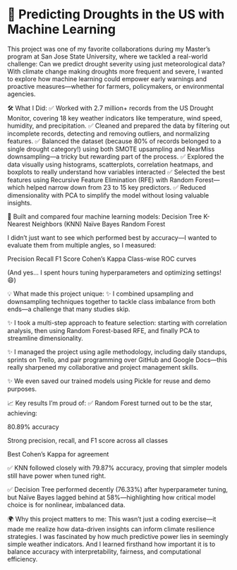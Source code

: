 # 🌾 Predicting Droughts in the US with Machine Learning
This project was one of my favorite collaborations during my Master’s program at San Jose State University, where we tackled a real-world challenge: Can we predict drought severity using just meteorological data?
With climate change making droughts more frequent and severe, I wanted to explore how machine learning could empower early warnings and proactive measures—whether for farmers, policymakers, or environmental agencies.

🛠️ What I Did:
✅ Worked with 2.7 million+ records from the US Drought Monitor, covering 18 key weather indicators like temperature, wind speed, humidity, and precipitation.
✅ Cleaned and prepared the data by filtering out incomplete records, detecting and removing outliers, and normalizing features.
✅ Balanced the dataset (because 80% of records belonged to a single drought category!) using both SMOTE upsampling and NearMiss downsampling—a tricky but rewarding part of the process.
✅ Explored the data visually using histograms, scatterplots, correlation heatmaps, and boxplots to really understand how variables interacted
✅ Selected the best features using Recursive Feature Elimination (RFE) with Random Forest—which helped narrow down from 23 to 15 key predictors.
✅ Reduced dimensionality with PCA to simplify the model without losing valuable insights.

🤖 Built and compared four machine learning models:
  Decision Tree
  K-Nearest Neighbors (KNN)
  Naïve Bayes
  Random Forest

I didn’t just want to see which performed best by accuracy—I wanted to evaluate them from multiple angles, so I measured:

Precision
Recall
F1 Score
Cohen’s Kappa
Class-wise ROC curves

(And yes… I spent hours tuning hyperparameters and optimizing settings! 😄)

💡 What made this project unique:
✨ I combined upsampling and downsampling techniques together to tackle class imbalance from both ends—a challenge that many studies skip.

✨ I took a multi-step approach to feature selection: starting with correlation analysis, then using Random Forest-based RFE, and finally PCA to streamline dimensionality.

✨ I managed the project using agile methodology, including daily standups, sprints on Trello, and pair programming over GitHub and Google Docs—this really sharpened my collaborative and project management skills.

✨ We even saved our trained models using Pickle for reuse and demo purposes.

📈 Key results I’m proud of:
✅ Random Forest turned out to be the star, achieving:

80.89% accuracy

Strong precision, recall, and F1 score across all classes

Best Cohen’s Kappa for agreement

✅ KNN followed closely with 79.87% accuracy, proving that simpler models still have power when tuned right.

✅ Decision Tree performed decently (76.33%) after hyperparameter tuning, but Naïve Bayes lagged behind at 58%—highlighting how critical model choice is for nonlinear, imbalanced data.

🌍 Why this project matters to me:
This wasn’t just a coding exercise—it made me realize how data-driven insights can inform climate resilience strategies. I was fascinated by how much predictive power lies in seemingly simple weather indicators. And I learned firsthand how important it is to balance accuracy with interpretability, fairness, and computational efficiency.
